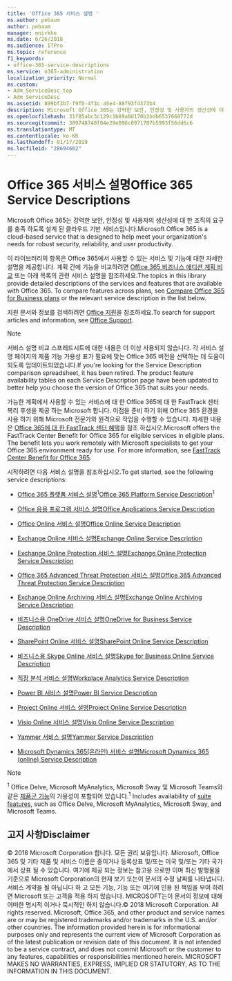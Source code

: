 ```yaml
---
title: 'Office 365 서비스 설명 '
ms.author: pebaum
author: pebaum
manager: mnirkhe
ms.date: 6/26/2018
ms.audience: ITPro
ms.topic: reference
f1_keywords:
- office-365-service-descriptions
ms.service: o365-administration
localization_priority: Normal
ms.custom:
- Adm_ServiceDesc_top
- Adm_ServiceDesc
ms.assetid: 899bf3b7-f9f0-4f3c-a5e4-88f93f4373b4
description: Microsoft Office 365는 강력한 보안, 안정성 및 사용자의 생산성에 대 한 조직의 요구를 충족 하도록 설계 된 클라우드 기반 서비스입니다.
ms.openlocfilehash: 31f85abc3c129c1b89a0d170b2bdb6537660772d
ms.sourcegitcommit: 389748748f04e29e096c0971707b5993f56dd6c6
ms.translationtype: MT
ms.contentlocale: ko-KR
ms.lasthandoff: 01/17/2019
ms.locfileid: "28694662"
---
```

# <a name="office-365-service-descriptions"></a><span data-ttu-id="cc1a9-103">Office 365 서비스 설명</span><span class="sxs-lookup"><span data-stu-id="cc1a9-103">Office 365 Service Descriptions</span></span> 

<span data-ttu-id="cc1a9-104">Microsoft Office 365는 강력한 보안, 안정성 및 사용자의 생산성에 대 한 조직의 요구를 충족 하도록 설계 된 클라우드 기반 서비스입니다.</span><span class="sxs-lookup"><span data-stu-id="cc1a9-104">Microsoft Office 365 is a cloud-based service that is designed to help meet your organization's needs for robust security, reliability, and user productivity.</span></span> 
  
<span data-ttu-id="cc1a9-p101">이 라이브러리의 항목은 Office 365에서 사용할 수 있는 서비스 및 기능에 대한 자세한 설명을 제공합니다. 계획 간에 기능을 비교하려면 [Office 365 비즈니스 에디션 계획 비교](http://go.microsoft.com/fwlink/?LinkID=799177&amp;clcid=0x409) 또는 아래 목록의 관련 서비스 설명을 참조하세요.</span><span class="sxs-lookup"><span data-stu-id="cc1a9-p101">The topics in this library provide detailed descriptions of the services and features that are available with Office 365. To compare features across plans, see [Compare Office 365 for Business plans](http://go.microsoft.com/fwlink/?LinkID=799177&amp;clcid=0x409) or the relevant service description in the list below.</span></span> 
  
<span data-ttu-id="cc1a9-107">지원 문서와 정보를 검색하려면 [Office 지원](https://support.office.com/)을 참조하세요.</span><span class="sxs-lookup"><span data-stu-id="cc1a9-107">To search for support articles and information, see [Office Support](https://support.office.com/).</span></span>
  
> [!NOTE]
> <span data-ttu-id="cc1a9-p102">서비스 설명 비교 스프레드시트에 대한 내용은 더 이상 사용되지 않습니다. 각 서비스 설명 페이지의 제품 기능 가용성 표가 필요에 맞는 Office 365 버전을 선택하는 데 도움이 되도록 업데이트되었습니다.</span><span class="sxs-lookup"><span data-stu-id="cc1a9-p102">If you're looking for the Service Description comparison spreadsheet, it has been retired. The product feature availability tables on each Service Description page have been updated to better help you choose the version of Office 365 that suits your needs.</span></span> 
  
<span data-ttu-id="cc1a9-p103">가능한 계획에서 사용할 수 있는 서비스에 대 한 Office 365에 대 한 FastTrack 센터 복리 후생을 제공 하는 Microsoft 합니다. 이점을 준비 하기 위해 Office 365 환경을 사용 하기 위해 Microsoft 전문가와 원격으로 작업을 수행할 수 있습니다. 자세한 내용은 [Office 365에 대 한 FastTrack 센터 혜택](https://docs.microsoft.com/fasttrack/O365-fasttrack-benefit-for-office-365)을 참조 하십시오.</span><span class="sxs-lookup"><span data-stu-id="cc1a9-p103">Microsoft offers the FastTrack Center Benefit for Office 365 for eligible services in eligible plans. The benefit lets you work remotely with Microsoft specialists to get your Office 365 environment ready for use. For more information, see [FastTrack Center Benefit for Office 365](https://docs.microsoft.com/fasttrack/O365-fasttrack-benefit-for-office-365).</span></span>
  
<span data-ttu-id="cc1a9-113">시작하려면 다음 서비스 설명을 참조하십시오.</span><span class="sxs-lookup"><span data-stu-id="cc1a9-113">To get started, see the following service descriptions:</span></span>
  
- <span data-ttu-id="cc1a9-114">[Office 365 플랫폼 서비스 설명](office-365-platform-service-description/office-365-platform-service-description.md)<sup>1</sup></span><span class="sxs-lookup"><span data-stu-id="cc1a9-114">[Office 365 Platform Service Description](office-365-platform-service-description/office-365-platform-service-description.md)<sup>1</sup></span></span>
    
- [<span data-ttu-id="cc1a9-115">Office 응용 프로그램 서비스 설명</span><span class="sxs-lookup"><span data-stu-id="cc1a9-115">Office Applications Service Description</span></span>](office-applications-service-description/office-applications-service-description.md)
    
- [<span data-ttu-id="cc1a9-116">Office Online 서비스 설명</span><span class="sxs-lookup"><span data-stu-id="cc1a9-116">Office Online Service Description</span></span>](office-online-service-description/office-online-service-description.md)
    
- [<span data-ttu-id="cc1a9-117">Exchange Online 서비스 설명</span><span class="sxs-lookup"><span data-stu-id="cc1a9-117">Exchange Online Service Description</span></span>](exchange-online-service-description/exchange-online-service-description.md)
    
- [<span data-ttu-id="cc1a9-118">Exchange Online Protection 서비스 설명</span><span class="sxs-lookup"><span data-stu-id="cc1a9-118">Exchange Online Protection Service Description</span></span>](exchange-online-protection-service-description/exchange-online-protection-service-description.md)
    
- [<span data-ttu-id="cc1a9-119">Office 365 Advanced Threat Protection 서비스 설명</span><span class="sxs-lookup"><span data-stu-id="cc1a9-119">Office 365 Advanced Threat Protection Service Description</span></span>](office-365-advanced-threat-protection-service-description.md)
    
- [<span data-ttu-id="cc1a9-120">Exchange Online Archiving 서비스 설명</span><span class="sxs-lookup"><span data-stu-id="cc1a9-120">Exchange Online Archiving Service Description</span></span>](exchange-online-archiving-service-description/exchange-online-archiving-service-description.md)
    
- [<span data-ttu-id="cc1a9-121">비즈니스용 OneDrive 서비스 설명</span><span class="sxs-lookup"><span data-stu-id="cc1a9-121">OneDrive for Business Service Description</span></span>](onedrive-for-business-service-description.md)
    
- [<span data-ttu-id="cc1a9-122">SharePoint Online 서비스 설명</span><span class="sxs-lookup"><span data-stu-id="cc1a9-122">SharePoint Online Service Description</span></span>](sharepoint-online-service-description/sharepoint-online-service-description.md)
    
- [<span data-ttu-id="cc1a9-123">비즈니스용 Skype Online 서비스 설명</span><span class="sxs-lookup"><span data-stu-id="cc1a9-123">Skype for Business Online Service Description</span></span>](skype-for-business-online-service-description/skype-for-business-online-service-description.md)
    
- [<span data-ttu-id="cc1a9-124">직장 분석 서비스 설명</span><span class="sxs-lookup"><span data-stu-id="cc1a9-124">Workplace Analytics Service Description</span></span>](workplace-analytics-service-description.md)
    
- [<span data-ttu-id="cc1a9-125">Power BI 서비스 설명</span><span class="sxs-lookup"><span data-stu-id="cc1a9-125">Power BI Service Description</span></span>](power-bi-service-description.md)
    
- [<span data-ttu-id="cc1a9-126">Project Online 서비스 설명</span><span class="sxs-lookup"><span data-stu-id="cc1a9-126">Project Online Service Description</span></span>](project-online-service-description/project-online-service-description.md)
    
- [<span data-ttu-id="cc1a9-127">Visio Online 서비스 설명</span><span class="sxs-lookup"><span data-stu-id="cc1a9-127">Visio Online Service Description</span></span>](visio-online-service-description/visio-online-service-description.md)
    
- [<span data-ttu-id="cc1a9-128">Yammer 서비스 설명</span><span class="sxs-lookup"><span data-stu-id="cc1a9-128">Yammer Service Description</span></span>](yammer-service-description/yammer-service-description.md)
    
- [<span data-ttu-id="cc1a9-129">Microsoft Dynamics 365(온라인) 서비스 설명</span><span class="sxs-lookup"><span data-stu-id="cc1a9-129">Microsoft Dynamics 365 (online) Service Description</span></span>](microsoft-dynamics-365-online-service-description.md)
    
> [!NOTE]
> <span data-ttu-id="cc1a9-130"><sup>1</sup> Office Delve, Microsoft MyAnalytics, Microsoft Sway 및 Microsoft Teams와 같은 [제품군 기능](https://technet.microsoft.com/EN-US/library/office-365-suite-features.aspx)의 가용성이 포함되어 있습니다.</span><span class="sxs-lookup"><span data-stu-id="cc1a9-130"><sup>1</sup> Includes availability of [suite features](https://technet.microsoft.com/EN-US/library/office-365-suite-features.aspx), such as Office Delve, Microsoft MyAnalytics, Microsoft Sway, and Microsoft Teams.</span></span> 
  
## <a name="disclaimer"></a><span data-ttu-id="cc1a9-131">고지 사항</span><span class="sxs-lookup"><span data-stu-id="cc1a9-131">Disclaimer</span></span>

<span data-ttu-id="cc1a9-p104">© 2018 Microsoft Corporation 합니다. 모든 권리 보유입니다. Microsoft, Office 365 및 기타 제품 및 서비스 이름은 중이거나 등록상표 및/또는 미국 및/또는 기타 국가에서 상표 될 수 있습니다. 여기에 제공 되는 정보는 참고용 으로만 이며 최신 발행물을 기준으로 Microsoft Corporation의 현재 보기 또는이 문서의 수정 날짜를 나타냅니다. 서비스 계약을 될 아닙니다 하 고 모든 기능, 기능 또는 여기에 인용 된 책임을 부여 하려면 Microsoft 또는 고객을 적용 하지 않습니다. MICROSOFT는이 문서의 정보에 대해 어떠한 명시적 이거나 묵시적인 하지 않습니다.</span><span class="sxs-lookup"><span data-stu-id="cc1a9-p104">© 2018 Microsoft Corporation. All rights reserved. Microsoft, Office 365, and other product and service names are or may be registered trademarks and/or trademarks in the U.S. and/or other countries. The information provided herein is for informational purposes only and represents the current view of Microsoft Corporation as of the latest publication or revision date of this document. It is not intended to be a service contract, and does not commit Microsoft or the customer to any features, capabilities or responsibilities mentioned herein. MICROSOFT MAKES NO WARRANTIES, EXPRESS, IMPLIED OR STATUTORY, AS TO THE INFORMATION IN THIS DOCUMENT.</span></span> 
  
